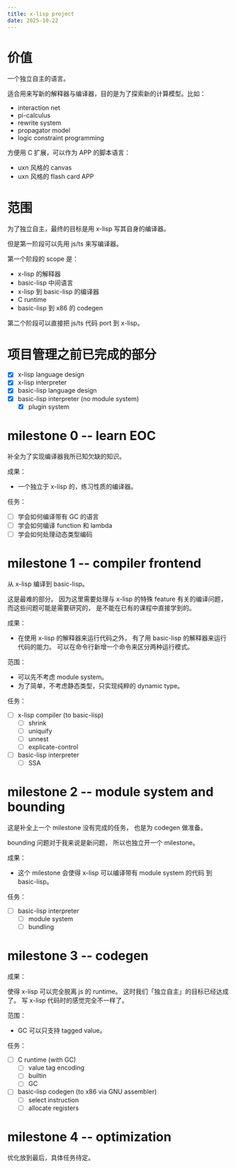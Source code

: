 ```yaml
---
title: x-lisp project
date: 2025-10-22
---
```


# 价值

一个独立自主的语言。

适合用来写新的解释器与编译器，目的是为了探索新的计算模型。比如：

- interaction net
- pi-calculus
- rewrite system
- propagator model
- logic constraint programming

方便用 C 扩展，可以作为 APP 的脚本语言：

- uxn 风格的 canvas
- uxn 风格的 flash card APP

# 范围

为了独立自主，最终的目标是用 x-lisp 写其自身的编译器。

但是第一阶段可以先用 js/ts 来写编译器。

第一个阶段的 scope 是：

- x-lisp 的解释器
- basic-lisp 中间语言
- x-lisp 到 basic-lisp 的编译器
- C runtime
- basic-lisp 到 x86 的 codegen

第二个阶段可以直接把 js/ts 代码 port 到 x-lisp。

# 项目管理之前已完成的部分

- [x] x-lisp language design
- [x] x-lisp interpreter
- [x] basic-lisp language design
- [x] basic-lisp interpreter (no module system)
  - [x] plugin system

# milestone 0 -- learn EOC

补全为了实现编译器我所已知欠缺的知识。

成果：

- 一个独立于 x-lisp 的，练习性质的编译器。

任务：

- [ ] 学会如何编译带有 GC 的语言
- [ ] 学会如何编译 function 和 lambda
- [ ] 学会如何处理动态类型编码

# milestone 1 -- compiler frontend

从 x-lisp 编译到 basic-lisp。

这是最难的部分。
因为这里需要处理与 x-lisp 的特殊 feature 有关的编译问题，
而这些问题可能是需要研究的，
是不能在已有的课程中直接学到的。

成果：

- 在使用 x-lisp 的解释器来运行代码之外，
  有了用 basic-lisp 的解释器来运行代码的能力。
  可以在命令行新增一个命令来区分两种运行模式。

范围：

- 可以先不考虑 module system。
- 为了简单，不考虑静态类型，只实现纯粹的 dynamic type。

任务：

- [ ] x-lisp compiler (to basic-lisp)
  - [ ] shrink
  - [ ] uniquify
  - [ ] unnest
  - [ ] explicate-control
- [ ] basic-lisp interpreter
  - [ ] SSA

# milestone 2 -- module system and bounding

这是补全上一个 milestone 没有完成的任务，
也是为 codegen 做准备。

bounding 问题对于我来说是新问题，
所以也独立开一个 milestone。

成果：

- 这个 milestone 会使得 x-lisp
  可以编译带有 module system 的代码 到 basic-lisp。

任务：

- [ ] basic-lisp interpreter
  - [ ] module system
  - [ ] bundling

# milestone 3 -- codegen

成果：

使得 x-lisp 可以完全脱离 js 的 runtime。
这时我们「独立自主」的目标已经达成了。
写 x-lisp 代码时的感觉完全不一样了。

范围：

- GC 可以只支持 tagged value。

任务：

- [ ] C runtime (with GC)
  - [ ] value tag encoding
  - [ ] builtin
  - [ ] GC
- [ ] basic-lisp codegen (to x86 via GNU assembler)
  - [ ] select instruction
  - [ ] allocate registers

# milestone 4 -- optimization

优化放到最后，具体任务待定。
